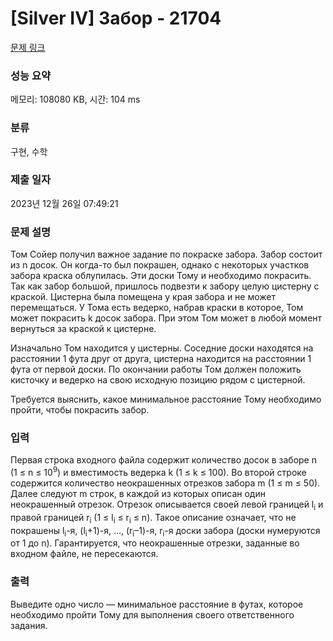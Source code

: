 # [Silver IV] Забор - 21704 

[문제 링크](https://www.acmicpc.net/problem/21704) 

### 성능 요약

메모리: 108080 KB, 시간: 104 ms

### 분류

구현, 수학

### 제출 일자

2023년 12월 26일 07:49:21

### 문제 설명

<p>Том Сойер получил важное задание по покраске забора. Забор состоит из n досок. Он когда-то был покрашен, однако с некоторых участков забора краска облупилась. Эти доски Тому и необходимо покрасить. Так как забор большой, пришлось подвезти к забору целую цистерну с краской. Цистерна была помещена у края забора и не может перемещаться. У Тома есть ведерко, набрав краски в которое, Том может покрасить k досок забора. При этом Том может в любой момент вернуться за краской к цистерне. </p>

<p>Изначально Том находится у цистерны. Соседние доски находятся на расстоянии 1 фута друг от друга, цистерна находится на расстоянии 1 фута от первой доски. По окончании работы Том должен положить кисточку и ведерко на свою исходную позицию рядом с цистерной. </p>

<p>Требуется выяснить, какое минимальное расстояние Тому необходимо пройти, чтобы покрасить забор.</p>

### 입력 

 <p>Первая строка входного файла содержит количество досок в заборе n (1 ≤ n ≤ 10<sup>9</sup>) и вместимость ведерка k (1 ≤ k ≤ 100). Во второй строке содержится количество неокрашенных отрезков забора m (1 ≤ m ≤ 50). Далее следуют m строк, в каждой из которых описан один неокрашенный отрезок. Отрезок описывается своей левой границей l<sub>i</sub> и правой границей r<sub>i</sub> (1 ≤ l<sub>i</sub> ≤ r<sub>i</sub> ≤ n). Такое описание означает, что не покрашены l<sub>i</sub>-я, (l<sub>i</sub>+1)-я, …, (r<sub>i</sub>–1)-я, r<sub>i</sub>-я доски забора (доски нумеруются от 1 до n). Гарантируется, что неокрашенные отрезки, заданные во входном файле, не пересекаются.</p>

### 출력 

 <p>Выведите одно число — минимальное расстояние в футах, которое необходимо пройти Тому для выполнения своего ответственного задания. </p>

